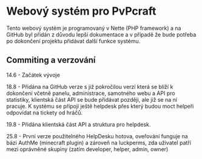 Webový systém pro PvPcraft
=================

Tento webový systém je programovaný v Nette (PHP framework) a na GitHub byl přidán
z důvodu lepší dokumentace a v případě že bude potřeba po dokončení projektu přidávat
další funkce systému.

## Commiting a verzování
14.6 - Začátek vývoje

18.8 - Přidána na GitHub verze s již pokročilou verzí která se blíží k dokončení včetně
panelu, administrace, samotného webu a API pro statistiky, klientská část API se bude přidávat
později, ale již se na ní pracuje. K systému se připojí ještě helpdesk přes který
budou moct helpeři odpovídat na tickety od hráčů.

19.8 - Přidána klientská část API a struktura pro helpdesk.

25.8 - První verze použitelného HelpDesku hotova, oveřování funguje na bázi
AuthMe (minecraft plugin) a zároveň na luckperms, zda uživatel patří mezi 
oprávněné skupiny (zatím developer, helper, admin, owner)